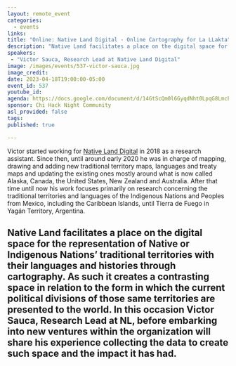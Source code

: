 ```yaml
---
layout: remote_event
categories:
  - events
links: 
title: "Online: Native Land Digital - Online Cartography for La LLakta"
description: "Native Land facilitates a place on the digital space for the representation of Native or Indigenous Nations’ traditional territories with their languages and histories through cartography. As such it creates a contrasting space in relation to the form in which the current political divisions of those same territories are presented to the world. In this occasion Victor Sauca, Research Lead at NL, before embarking into new ventures within the organization will share his experience collecting the data to create such space and the impact it has had."
speakers:
 - "Victor Sauca, Research Lead at Native Land Digital"
image: /images/events/537-victor-sauca.jpg
image_credit:
date: 2023-04-18T19:00:00-05:00
event_id: 537
youtube_id: 
agenda: https://docs.google.com/document/d/14GtScQm0l6GyqdNht0LpqG8LmcEF7i3COjNJ06PaTj8/edit#
sponsor: Chi Hack Night Community
asl_provided: false
tags: 
published: true

---
```


Victor started working for [Native Land Digital](https://native-land.ca/) in 2018 as a research assistant. Since then, until around early 2020 he was in charge of mapping, drawing and adding new traditional territory maps, languages and treaty maps and updating the existing ones mostly around what is now called Alaska, Canada, the United States, New Zealand and Australia. After that time until now his work focuses primarily on research concerning the traditional territories and languages of the Indigenous Nations and Peoples from Mexico, including the Caribbean Islands, until Tierra de Fuego in Yagán Territory, Argentina.

Native Land facilitates a place on the digital space for the representation of Native or Indigenous Nations’ traditional territories with their languages and histories through cartography. As such it creates a contrasting space in relation to the form in which the current political divisions of those same territories are presented to the world. In this occasion Victor Sauca, Research Lead at NL, before embarking into new ventures within the organization will share his experience collecting the data to create such space and the impact it has had.
---
